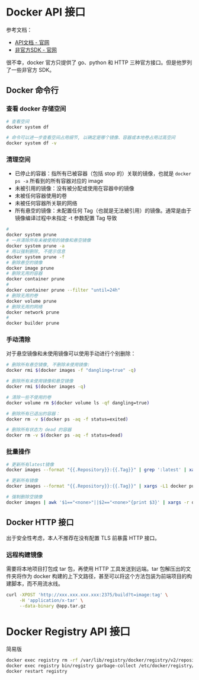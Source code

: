 
# Docker API 接口
参考文档：

- [API文档 - 官网](https://docs.docker.com/engine/api/)
- [非官方SDK - 官网](https://docs.docker.com/engine/api/sdk/#unofficial-libraries)

很不幸，docker 官方只提供了 go、python 和 HTTP 三种官方接口。但是他罗列了一些非官方 SDK。

## Docker 命令行

### 查看 docker 存储空间
```bash
# 查看空间
docker system df

# 命令可以进一步查看空间占用细节, 以确定是哪个镜像、容器或本地卷占用过高空间
docker system df -v
```

### 清理空间

- 已停止的容器：指所有已被容器（包括 stop 的）关联的镜像，也就是 `docker ps -a` 所看到的所有容器对应的 image
- 未被引用的镜像：没有被分配或使用在容器中的镜像
- 未被任何容器使用的卷
- 未被任何容器所关联的网络
- 所有悬空的镜像：未配置任何 Tag（也就是无法被引用）的镜像。通常是由于镜像编译过程中未指定 -t 参数配置 Tag 导致
```bash
#
docker system prune
# 一并清除所有未被使用的镜像和悬空镜像
docker system prune -a
# 用以强制删除, 不提示信息
docker system prune -f
# 删除悬空的镜像
docker image prune
# 删除无用的容器
docker container prune
#
docker container prune --filter "until=24h"
# 删除无用的卷
docker volume prune
# 删除无用的网络
docker network prune
# 
docker builder prune
```

### 手动清除
对于悬空镜像和未使用镜像可以使用手动进行个别删除：
```bash
# 删除所有悬空镜像, 不删除未使用镜像:
docker rmi $(docker images -f "dangling=true" -q)

# 删除所有未使用镜像和悬空镜像
docker rmi $(docker images -q)

# 清除一些不使用的卷
docker volume rm $(docker volume ls -qf dangling=true)

# 删除所有已退出的容器：
docker rm -v $(docker ps -aq -f status=exited)

# 删除所有状态为 dead 的容器
docker rm -v $(docker ps -aq -f status=dead)
```

### 批量操作
```bash
# 更新所有latest镜像
docker images --format "{{.Repository}}:{{.Tag}}" | grep ':latest' | xargs -L1 docker pull

# 更新所有镜像
docker images --format "{{.Repository}}:{{.Tag}}" | xargs -L1 docker pull

# 强制删除空镜像
docker images | awk '$1=="<none>"||$2=="<none>"{print $3}' | xargs -r docker rmi --force
```

## Docker HTTP 接口
出于安全性考虑，本人不推荐在没有配置 TLS 前暴露 HTTP 接口。

### 远程构建镜像
需要将本地项目打包成 tar 包，再使用 HTTP 工具发送到远端。tar 包解压出的文件夹将作为 docker 构建的上下文路径，甚至可以将这个方法包装为前端项目的构建脚本，而不用流水线。
```bash
curl -XPOST 'http://xxx.xxx.xxx.xxx:2375/build?t=image:tag' \
     -H 'application/x-tar' \
     --data-binary @app.tar.gz
```

# Docker Registry API 接口
简易版
```bash
docker exec registry rm -rf /var/lib/registry/docker/registry/v2/repositories/<image>
docker exec registry bin/registry garbage-collect /etc/docker/registry/config.yml
docker restart registry
```

